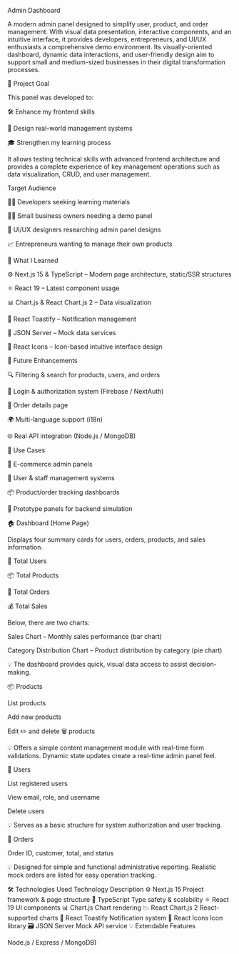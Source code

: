 Admin Dashboard

A modern admin panel designed to simplify user, product, and order management. With visual data presentation, interactive components, and an intuitive interface, it provides developers, entrepreneurs, and UI/UX enthusiasts a comprehensive demo environment. Its visually-oriented dashboard, dynamic data interactions, and user-friendly design aim to support small and medium-sized businesses in their digital transformation processes.

🎯 Project Goal

This panel was developed to:

🛠️ Enhance my frontend skills

💼 Design real-world management systems

🎓 Strengthen my learning process

It allows testing technical skills with advanced frontend architecture and provides a complete experience of key management operations such as data visualization, CRUD, and user management.

Target Audience

👩‍💻 Developers seeking learning materials

👨‍💼 Small business owners needing a demo panel

🎨 UI/UX designers researching admin panel designs

📈 Entrepreneurs wanting to manage their own products

🧠 What I Learned

⚙️ Next.js 15 & TypeScript – Modern page architecture, static/SSR structures

⚛️ React 19 – Latest component usage

📊 Chart.js & React Chart.js 2 – Data visualization

🔔 React Toastify – Notification management

🔌 JSON Server – Mock data services

🎨 React Icons – Icon-based intuitive interface design

🚀 Future Enhancements

🔍 Filtering & search for products, users, and orders

🔐 Login & authorization system (Firebase / NextAuth)

🧾 Order details page

🌍 Multi-language support (i18n)

🌐 Real API integration (Node.js / MongoDB)

📍 Use Cases

🛒 E-commerce admin panels

👥 User & staff management systems

📦 Product/order tracking dashboards

🧪 Prototype panels for backend simulation

🏠 Dashboard (Home Page)

Displays four summary cards for users, orders, products, and sales information.

👤 Total Users

📦 Total Products

🧾 Total Orders

💰 Total Sales

Below, there are two charts:

Sales Chart – Monthly sales performance (bar chart)

Category Distribution Chart – Product distribution by category (pie chart)

💡 The dashboard provides quick, visual data access to assist decision-making.

📦 Products

List products

Add new products

Edit ✏️ and delete 🗑️ products

💡 Offers a simple content management module with real-time form validations. Dynamic state updates create a real-time admin panel feel.

👥 Users

List registered users

View email, role, and username

Delete users

💡 Serves as a basic structure for system authorization and user tracking.

🧾 Orders

Order ID, customer, total, and status

💡 Designed for simple and functional administrative reporting. Realistic mock orders are listed for easy operation tracking.

🛠️ Technologies Used
Technology	Description
⚙️ Next.js 15	Project framework & page structure
🔡 TypeScript	Type safety & scalability
⚛️ React 19	UI components
📊 Chart.js	Chart rendering
📉 React Chart.js 2	React-supported charts
🔔 React Toastify	Notification system
🎨 React Icons	Icon library
🗃️ JSON Server	Mock API service
💡 Extendable Features









Node.js / Express / MongoDB)
